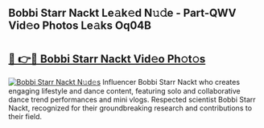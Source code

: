 ## Bobbi Starr Nackt Le𝚊k𝚎d N𝚞𝚍e - Part-QWV Vid𝚎o Photos Le𝚊ks Oq04B

# <h2><a href="http://fb5icl.evod.top/?m=Bobbi+Starr+Nackt">🔗 👉🔴 Bobbi Starr Nackt Vid𝚎o Ph𝚘t𝚘s</a></h2>

[![Bobbi Starr Nackt N𝚞d𝚎s](https://i.imgur.com/8V9OHl7.gif)](http://fb5icl.evod.top/?m=Bobbi+Starr+Nackt)
Influencer Bobbi Starr Nackt who creates engaging lifestyle and dance content, featuring solo and collaborative dance trend performances and mini vlogs. Respected scientist Bobbi Starr Nackt, recognized for their groundbreaking research and contributions to their field. 
